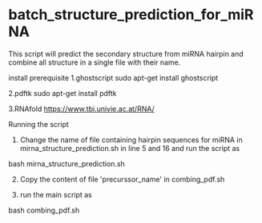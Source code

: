 # batch_structure_prediction_for_miRNA

This script will predict the secondary structure from miRNA hairpin and combine all structure in a single file with their name.

install prerequisite
1.ghostscript 
sudo apt-get install ghostscript

2.pdftk 
sudo apt-get install pdftk

3.RNAfold
https://www.tbi.univie.ac.at/RNA/



Running the script

1. Change the name of file containing hairpin sequences for miRNA in mirna_structure_prediction.sh in line 5 and 16  and run the script as 

bash mirna_structure_prediction.sh

2. Copy the content of file 'precurssor_name' in combing_pdf.sh 

3. run the main script as 

bash combing_pdf.sh
